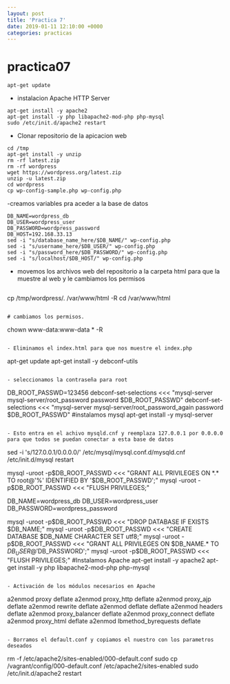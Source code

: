 ```yaml
---
layout: post
title: 'Practica 7'
date: 2019-01-11 12:10:00 +0000
categories: practicas
---
```

# practica07

```
apt-get update
```

- instalacion Apache HTTP Server

```
apt-get install -y apache2
apt-get install -y php libapache2-mod-php php-mysql
sudo /etc/init.d/apache2 restart
```

- Clonar repositorio de la apicacion web

```
cd /tmp
apt-get install -y unzip
rm -rf latest.zip
rm -rf wordpress
wget https://wordpress.org/latest.zip
unzip -u latest.zip
cd wordpress
cp wp-config-sample.php wp-config.php
```

-creamos variables pra aceder a la base de datos

```
DB_NAME=wordpress_db
DB_USER=wordpress_user
DB_PASSWORD=wordpress_password
DB_HOST=192.168.33.13
sed -i "s/database_name_here/$DB_NAME/" wp-config.php
sed -i "s/username_here/$DB_USER/" wp-config.php
sed -i "s/password_here/$DB_PASSWORD/" wp-config.php
sed -i "s/localhost/$DB_HOST/" wp-config.php
```

- movemos los archivos web del repositorio a la carpeta html para que la muestre al web y le cambiamos los permisos
```
```
cp /tmp/wordpress/. /var/www/html -R
cd /var/www/html
```

# cambiamos los permisos.

```
chown www-data:www-data * -R
```

- Eliminamos el index.html para que nos muestre el index.php

```
apt-get update
apt-get install -y debconf-utils
```

- seleccionamos la contraseña para root

```
DB_ROOT_PASSWD=123456
debconf-set-selections <<< "mysql-server mysql-server/root_password password $DB_ROOT_PASSWD"
debconf-set-selections <<< "mysql-server mysql-server/root_password_again password $DB_ROOT_PASSWD"
#instalamos mysql
apt-get install -y mysql-server
```

- Esto entra en el achivo mysqld.cnf y reemplaza 127.0.0.1 por 0.0.0.0 para que todos se puedan conectar a esta base de datos

```
sed -i 's/127.0.0.1/0.0.0.0/' /etc/mysql/mysql.conf.d/mysqld.cnf
/etc/init.d/mysql restart

mysql -uroot -p$DB_ROOT_PASSWD <<< "GRANT ALL PRIVILEGES ON *.* TO root@'%' IDENTIFIED BY '$DB_ROOT_PASSWD';"
mysql -uroot -p$DB_ROOT_PASSWD <<< "FLUSH PRIVILEGES;"
 

DB_NAME=wordpress_db
DB_USER=wordpress_user
DB_PASSWORD=wordpress_password

mysql -uroot -p$DB_ROOT_PASSWD <<< "DROP DATABASE IF EXISTS $DB_NAME;"
mysql -uroot -p$DB_ROOT_PASSWD <<< "CREATE DATABASE $DB_NAME CHARACTER SET utf8;"
mysql -uroot -p$DB_ROOT_PASSWD <<< "GRANT ALL PRIVILEGES ON $DB_NAME.* TO $DB_USER@'%' IDENTIFIED BY '$DB_PASSWORD';"
mysql -uroot -p$DB_ROOT_PASSWD <<< "FLUSH PRIVILEGES;" 
#Instalamos Apache
apt-get install -y apache2
apt-get install -y php libapache2-mod-php php-mysql
```

- Activación de los módulos necesarios en Apache

```
a2enmod proxy deflate
a2enmod proxy_http deflate
a2enmod proxy_ajp deflate
a2enmod rewrite deflate
a2enmod deflate deflate
a2enmod headers deflate
a2enmod proxy_balancer deflate
a2enmod proxy_connect deflate
a2enmod proxy_html deflate
a2enmod lbmethod_byrequests deflate
```

- Borramos el default.conf y copiamos el nuestro con los parametros deseados

```
rm -f /etc/apache2/sites-enabled/000-default.conf
sudo cp /vagrant/config/000-default.conf /etc/apache2/sites-enabled 
sudo /etc/init.d/apache2 restart
```